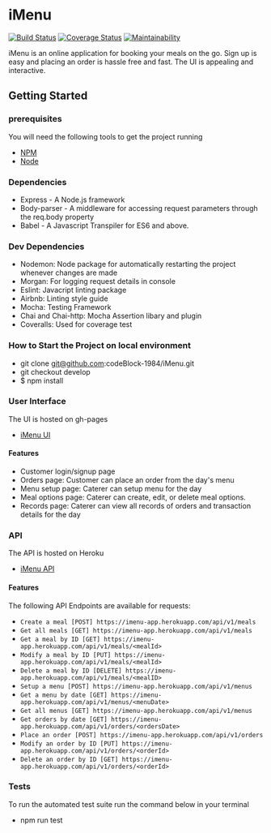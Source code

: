 # iMenu

[![Build Status](https://travis-ci.org/codeBlock-1984/iMenu.svg?branch=develop)](https://travis-ci.org/codeBlock-1984/iMenu)
[![Coverage Status](https://coveralls.io/repos/github/codeBlock-1984/iMenu/badge.svg?branch=develop)](https://coveralls.io/github/codeBlock-1984/iMenu?branch=develop)
[![Maintainability](https://api.codeclimate.com/v1/badges/3f601f5740aef8244b65/maintainability)](https://codeclimate.com/github/codeBlock-1984/iMenu/maintainability)
 
iMenu is an online application for booking your meals on the go. Sign up is easy and placing an order is hassle free and fast. The UI is appealing and interactive.


## Getting Started

### prerequisites
You will need the following tools to get the project running
 * [NPM](https://www.npmjs.com/)
 * [Node](https://nodejs.org/en/)

### Dependencies
* Express - A Node.js framework
* Body-parser - A middleware for accessing request parameters through the req.body property
* Babel - A Javascript Transpiler for ES6 and above.

### Dev Dependencies
- Nodemon: Node package for automatically restarting the project whenever changes are made
- Morgan: For logging request details in console
- Eslint: Javacript linting package
- Airbnb: Linting style guide
- Mocha: Testing Framework
- Chai and Chai-http: Mocha Assertion libary and plugin
- Coveralls: Used for coverage test

### How to Start the Project on local environment
* git clone  git@github.com:codeBlock-1984/iMenu.git
* git checkout develop
* $ npm install


### User Interface
The UI is hosted on gh-pages
* [iMenu UI](https://codeblock-1984.github.io/iMenu/)

#### Features
- Customer login/signup page
- Orders page: Customer can place an order from the day's menu
- Menu setup page: Caterer can setup menu for the day
- Meal options page: Caterer can create, edit, or delete meal options.
- Records page: Caterer can view all records of orders and transaction details for the day


### API
The API is hosted on Heroku
* [iMenu API](https://imenu-app.herokuapp.com/api/v1/)

#### Features
The following API Endpoints are available for requests:
- `Create a meal [POST] https://imenu-app.herokuapp.com/api/v1/meals`
- `Get all meals [GET] https://imenu-app.herokuapp.com/api/v1/meals`
- `Get a meal by ID [GET] https://imenu-app.herokuapp.com/api/v1/meals/<mealId>`
- `Modify a meal by ID [PUT] https://imenu-app.herokuapp.com/api/v1/meals/<mealId>`
- `Delete a meal by ID [DELETE] https://imenu-app.herokuapp.com/api/v1/meals/<mealID>`
- `Setup a menu [POST] https://imenu-app.herokuapp.com/api/v1/menus`
- `Get a menu by date [GET] https://imenu-app.herokuapp.com/api/v1/menus/<menuDate>`
- `Get all menus [GET] https://imenu-app.herokuapp.com/api/v1/menus`
- `Get orders by date [GET] https://imenu-app.herokuapp.com/api/v1/orders/<ordersDate>`
- `Place an order [POST] https://imenu-app.herokuapp.com/api/v1/orders`
- `Modify an order by ID [PUT] https://imenu-app.herokuapp.com/api/v1/orders/<orderId>`
- `Delete an order by ID [GET] https://imenu-app.herokuapp.com/api/v1/orders/<orderId>`

### Tests
To run the automated test suite run the command below in your terminal
* npm run test
